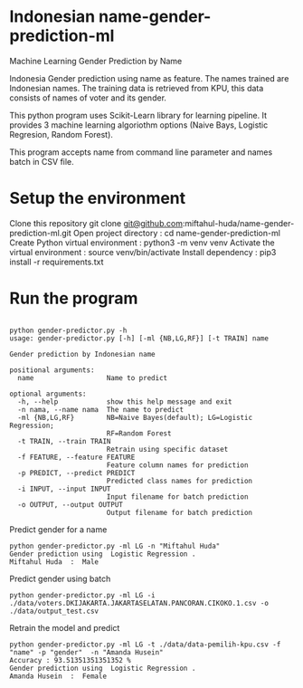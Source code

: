 # Indonesian name-gender-prediction-ml
Machine Learning Gender Prediction by Name

Indonesia Gender prediction using name as feature. The names trained are Indonesian names. The training data is retrieved from KPU, this data consists of names of voter and its gender.

This python program uses Scikit-Learn library for learning pipeline. It provides 3 machine learning algoriothm options (Naive Bays, Logistic Regresion, Random Forest).

This program accepts name from command line parameter and names batch in CSV file.

# Setup the environment
Clone this repository git clone git@github.com:miftahul-huda/name-gender-prediction-ml.git
Open project directory : cd name-gender-prediction-ml
Create Python virtual environment : python3 -m venv venv
Activate the virtual environment : source venv/bin/activate
Install dependency : pip3 install -r requirements.txt

# Run the program

```

python gender-predictor.py -h
usage: gender-predictor.py [-h] [-ml {NB,LG,RF}] [-t TRAIN] name

Gender prediction by Indonesian name

positional arguments:
  name                  Name to predict

optional arguments:
  -h, --help            show this help message and exit
  -n nama, --name nama  The name to predict
  -ml {NB,LG,RF}        NB=Naive Bayes(default); LG=Logistic Regression;
                        RF=Random Forest
  -t TRAIN, --train TRAIN
                        Retrain using specific dataset
  -f FEATURE, --feature FEATURE
                        Feature column names for prediction
  -p PREDICT, --predict PREDICT
                        Predicted class names for prediction
  -i INPUT, --input INPUT
                        Input filename for batch prediction
  -o OUTPUT, --output OUTPUT
                        Output filename for batch prediction

```
Predict gender for a name

```
python gender-predictor.py -ml LG -n "Miftahul Huda"
Gender prediction using  Logistic Regression .
Miftahul Huda  :  Male

```
Predict gender using batch

```
python gender-predictor.py -ml LG -i ./data/voters.DKIJAKARTA.JAKARTASELATAN.PANCORAN.CIKOKO.1.csv -o ./data/output_test.csv
```
Retrain the model and predict
```
python gender-predictor.py -ml LG -t ./data/data-pemilih-kpu.csv -f "name" -p "gender"  -n "Amanda Husein"
Accuracy : 93.51351351351352 %
Gender prediction using  Logistic Regression .
Amanda Husein  :  Female

```

